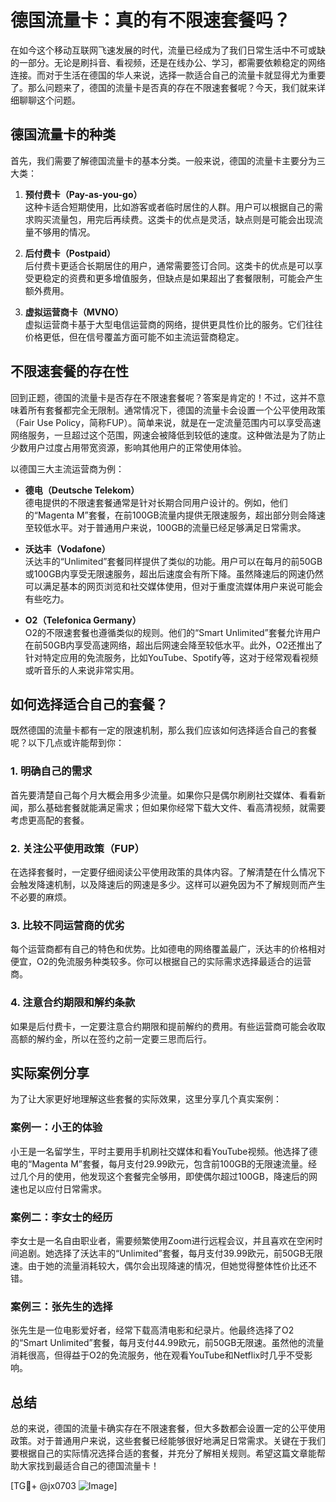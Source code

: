 # 德国流量卡：真的有不限速套餐吗？

在如今这个移动互联网飞速发展的时代，流量已经成为了我们日常生活中不可或缺的一部分。无论是刷抖音、看视频，还是在线办公、学习，都需要依赖稳定的网络连接。而对于生活在德国的华人来说，选择一款适合自己的流量卡就显得尤为重要了。那么问题来了，德国的流量卡是否真的存在不限速套餐呢？今天，我们就来详细聊聊这个问题。

## 德国流量卡的种类

首先，我们需要了解德国流量卡的基本分类。一般来说，德国的流量卡主要分为三大类：

1. **预付费卡（Pay-as-you-go）**  
   这种卡适合短期使用，比如游客或者临时居住的人群。用户可以根据自己的需求购买流量包，用完后再续费。这类卡的优点是灵活，缺点则是可能会出现流量不够用的情况。

2. **后付费卡（Postpaid）**  
   后付费卡更适合长期居住的用户，通常需要签订合同。这类卡的优点是可以享受更稳定的资费和更多增值服务，但缺点是如果超出了套餐限制，可能会产生额外费用。

3. **虚拟运营商卡（MVNO）**  
   虚拟运营商卡基于大型电信运营商的网络，提供更具性价比的服务。它们往往价格更低，但在信号覆盖方面可能不如主流运营商稳定。

## 不限速套餐的存在性

回到正题，德国的流量卡是否存在不限速套餐呢？答案是肯定的！不过，这并不意味着所有套餐都完全无限制。通常情况下，德国的流量卡会设置一个公平使用政策（Fair Use Policy，简称FUP）。简单来说，就是在一定流量范围内可以享受高速网络服务，一旦超过这个范围，网速会被降低到较低的速度。这种做法是为了防止少数用户过度占用带宽资源，影响其他用户的正常使用体验。

以德国三大主流运营商为例：

- **德电（Deutsche Telekom）**  
  德电提供的不限速套餐通常是针对长期合同用户设计的。例如，他们的“Magenta M”套餐，在前100GB流量内提供无限速服务，超出部分则会降速至较低水平。对于普通用户来说，100GB的流量已经足够满足日常需求。

- **沃达丰（Vodafone）**  
  沃达丰的“Unlimited”套餐同样提供了类似的功能。用户可以在每月的前50GB或100GB内享受无限速服务，超出后速度会有所下降。虽然降速后的网速仍然可以满足基本的网页浏览和社交媒体使用，但对于重度流媒体用户来说可能会有些吃力。

- **O2（Telefonica Germany）**  
  O2的不限速套餐也遵循类似的规则。他们的“Smart Unlimited”套餐允许用户在前50GB内享受高速网络，超出后网速会降至较低水平。此外，O2还推出了针对特定应用的免流服务，比如YouTube、Spotify等，这对于经常观看视频或听音乐的人来说非常实用。

## 如何选择适合自己的套餐？

既然德国的流量卡都有一定的限速机制，那么我们应该如何选择适合自己的套餐呢？以下几点或许能帮到你：

### 1. 明确自己的需求  
首先要清楚自己每个月大概会用多少流量。如果你只是偶尔刷刷社交媒体、看看新闻，那么基础套餐就能满足需求；但如果你经常下载大文件、看高清视频，就需要考虑更高配的套餐。

### 2. 关注公平使用政策（FUP）  
在选择套餐时，一定要仔细阅读公平使用政策的具体内容。了解清楚在什么情况下会触发降速机制，以及降速后的网速是多少。这样可以避免因为不了解规则而产生不必要的麻烦。

### 3. 比较不同运营商的优劣  
每个运营商都有自己的特色和优势。比如德电的网络覆盖最广，沃达丰的价格相对便宜，O2的免流服务种类较多。你可以根据自己的实际需求选择最适合的运营商。

### 4. 注意合约期限和解约条款  
如果是后付费卡，一定要注意合约期限和提前解约的费用。有些运营商可能会收取高额的解约金，所以在签约之前一定要三思而后行。

## 实际案例分享

为了让大家更好地理解这些套餐的实际效果，这里分享几个真实案例：

### 案例一：小王的体验  
小王是一名留学生，平时主要用手机刷社交媒体和看YouTube视频。他选择了德电的“Magenta M”套餐，每月支付29.99欧元，包含前100GB的无限速流量。经过几个月的使用，他发现这个套餐完全够用，即使偶尔超过100GB，降速后的网速也足以应付日常需求。

### 案例二：李女士的经历  
李女士是一名自由职业者，需要频繁使用Zoom进行远程会议，并且喜欢在空闲时间追剧。她选择了沃达丰的“Unlimited”套餐，每月支付39.99欧元，前50GB无限速。由于她的流量消耗较大，偶尔会出现降速的情况，但她觉得整体性价比还不错。

### 案例三：张先生的选择  
张先生是一位电影爱好者，经常下载高清电影和纪录片。他最终选择了O2的“Smart Unlimited”套餐，每月支付44.99欧元，前50GB无限速。虽然他的流量消耗很高，但得益于O2的免流服务，他在观看YouTube和Netflix时几乎不受影响。

## 总结

总的来说，德国的流量卡确实存在不限速套餐，但大多数都会设置一定的公平使用政策。对于普通用户来说，这些套餐已经能够很好地满足日常需求。关键在于我们要根据自己的实际情况选择合适的套餐，并充分了解相关规则。希望这篇文章能帮助大家找到最适合自己的德国流量卡！

[TG💪+ @jx0703 ![Image](https://github.com/user-attachments/assets/dbca1d08-cadb-493c-b0ec-ad6f7a83f270)]
